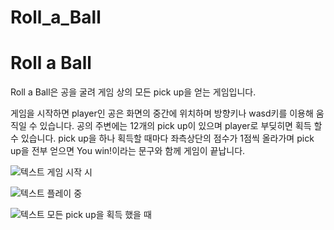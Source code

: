 # Roll_a_Ball
Roll a Ball
============
Roll a Ball은 공을 굴려 게임 상의 모든 pick up을 얻는 게임입니다.

게임을 시작하면 player인 공은 화면의 중간에 위치하며 방향키나 wasd키를 이용해 움직일 수 있습니다.
공의 주변에는 12개의 pick up이 있으며 player로 부딪히면 획득 할 수 있습니다.
pick up을 하나 획득할 때마다 좌측상단의 점수가 1점씩 올라가며 pick up을 전부 얻으면 You win!이라는 문구와 함께 게임이 끝납니다.


![텍스트](http://drive.google.com/uc?export=view&id=1YocnrSBz3CxZQ2rvv_b0Gnh9dRKp7_0V)
게임 시작 시

![텍스트](http://drive.google.com/uc?export=view&id=1z1H_ccU0dtOOsG5B8jsg8xTS1sJmFApM)
플레이 중

![텍스트](http://drive.google.com/uc?export=view&id=1v4B9kxKoGvmI1Bca1hhlChz_i9R86A45)
모든 pick up을 획득 했을 때
